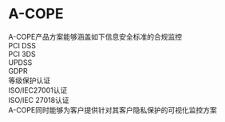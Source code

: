 # A-COPE
A-COPE产品方案能够涵盖如下信息安全标准的合规监控   
PCI DSS  
PCI 3DS  
UPDSS  
GDPR  
等级保护认证   
ISO/IEC27001认证   
ISO/IEC 27018认证  
A-COPE同时能够为客户提供针对其客户隐私保护的可视化监控方案  
